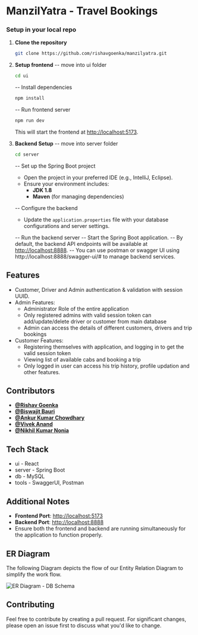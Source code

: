 # ManzilYatra - Travel Bookings

### Setup in your local repo
1. **Clone the repository**
   ```bash
   git clone https://github.com/rishavgoenka/manzilyatra.git
   ```
2. **Setup frontend**
    -- move into ui folder
    ```bash
    cd ui
   ```
   -- Install dependencies
    ```bash
   npm install
   ```
   -- Run frontend server
   ``` bash
   npm run dev
   ```
   This will start the frontend at [http://localhost:5173](http://localhost:5173).
   
 3. **Backend Setup**
    -- move into server folder
    ```bash
    cd server
    ```

    -- Set up the Spring Boot project
    - Open the project in your preferred IDE (e.g., IntelliJ, Eclipse).
    - Ensure your environment includes:
        - **JDK 1.8**
         - **Maven** (for managing dependencies)

    -- Configure the backend
    - Update the `application.properties` file with your database configurations and server settings.

    --  Run the backend server
   -- Start the Spring Boot application.
   -- By default, the backend API endpoints will be available at [http://localhost:8888](http://localhost:8888).
   -- You can use postman or swagger UI using http://localhost:8888/swagger-ui/# to manage backend services.
   
## Features

* Customer, Driver and Admin authentication & validation with session UUID.
* Admin Features:
    * Administrator Role of the entire application
    * Only registered admins with valid session token can add/update/delete driver or customer from main database
    * Admin can access the details of different customers, drivers and trip bookings
* Customer Features:
    * Registering themselves with application, and logging in to get the valid session token
    * Viewing list of available cabs and booking a trip
    * Only logged in user can access his trip history, profile updation and other features.

## Contributors
  - **[@Rishav Goenka](https://github.com/rishavgoenka)**
  - **[@Biswajit Bauri](https://github.com/ACE218)**
  - **[@Ankur Kumar Chowdhary](https://github.com/ankur-47)**
  - **[@Vivek Anand](https://github.com/vivek-650)**
  - **[@Nikhil Kumar Nonia](https://github.com/nikhil6712)**

## Tech Stack
* ui - React
* server - Spring Boot
* db - MySQL
* tools - SwaggerUI, Postman

## Additional Notes

- **Frontend Port**: [http://localhost:5173](http://localhost:5173)  
- **Backend Port**: [http://localhost:8888](http://localhost:8888)  
- Ensure both the frontend and backend are running simultaneously for the application to function properly.

## ER Diagram

The following Diagram depicts the flow of our Entity Relation Diagram to simplify the work flow.  

![ER Diagram - DB Schema](dbSchema.JPG)  

## Contributing

Feel free to contribute by creating a pull request. For significant changes, please open an issue first to discuss what you'd like to change.